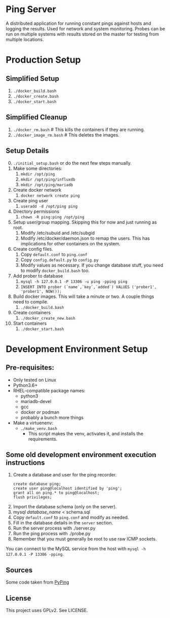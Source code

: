 # Ping Server

A distributed application for running constant pings against hosts and logging the results. Used for network and system monitoring. Probes can be run on multiple systems with results stored on the master for testing from multiple locations.

# Production Setup

## Simplified Setup
1. `./docker_build.bash`
1. `./docker_create.bash`
1. `./docker_start.bash`

## Simplified Cleanup
1. `./docker_rm.bash`   # This kills the containers if they are running.
1. `./docker_image_rm.bash`   # This deletes the images.

## Setup Details
0. `./initial_setup.bash` or do the next few steps manually.
1. Make some directories:
   1. `mkdir /opt/ping`
   2. `mkdir /opt/ping/influxdb`
   2. `mkdir /opt/ping/mariadb`
2. Create docker network
   1. `docker network create ping`
3. Create ping user
   1. `useradd -d /opt/ping ping`
4. Directory permissions
   1. `chown -R ping:ping /opt/ping`
5. Setup user/group mapping. Skipping this for now and just running as root.
   1. Modify /etc/subuid and /etc/subgid
   2. Modify /etc/docker/daemon.json to remap the users. This has implications for other containers on the system.
0. Create config files.
   1. Copy `default.conf` to `ping.conf`
   1. Copy `config.default.py` to `config.py`
   2. Modify values as necessary. If you change database stuff, you need to modify `docker_build.bash` too.
0. Add prober to database
   1. `mysql -h 127.0.0.1 -P 13306 -u ping -pping ping`
   1. ```INSERT INTO prober (`name`,`key`,`added`) VALUES ('prober1', 'prober1', NOW());```
8. Build docker images. This will take a minute or two. A couple things need to compile.
   1. `./docker_build.bash`
6. Create containers
   1. `./docker_create_new.bash`
7. Start containers
   1. `./docker_start.bash`




# Development Environment Setup

## Pre-requisites:

- Only tested on Linux
- Python3.6+
- RHEL-compatible package names:
  - python3
  - mariadb-devel
  - gcc
  - docker *or* podman
  - probably a bunch more things
- Make a virtuenenv:
  - `./make_venv.bash`
    - This script makes the venv, activates it, and installs the requirements.

## Some old development environment execution instructions
1. Create a database and user for the ping recorder.
    ```
    create database ping;
    create user ping@localhost identified by 'ping';
    grant all on ping.* to ping@localhost;
    flush privileges;
    ```
2. Import the database schema (only on the server).
  1. mysql *database_name* < schema.sql
1. Copy `default.conf` to `ping.conf` and modify as needed.
  1. Fill in the database details in the `server` section.
2. Run the server process with ./server.py
3. Run the ping process with ./probe.py
  1. Remember that you must generally be root to use raw ICMP sockets.

 You can connect to the MySQL service from the host with `mysql -h 127.0.0.1 -P 13306 -pping`.

## Sources

Some code taken from [PyPing](https://github.com/Akhavi/pyping)

## License

This project uses GPLv2. See LICENSE.
